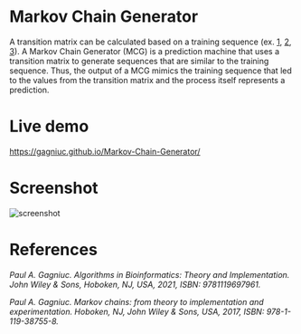 # Markov Chain Generator
A transition matrix can be calculated based on a training sequence (ex. <a href='https://github.com/Gagniuc/Discrete-Probability-Detector'>1</a>, <a href='https://github.com/Gagniuc/Discrete-Probability-Detector-JS'>2</a>, <a href='https://github.com/Gagniuc/Discrete-Probability-Detector-in-VB6'>3</a>). A Markov Chain Generator (MCG) is a prediction machine that uses a transition matrix to generate sequences that are similar to the training sequence. Thus, the output of a MCG mimics the training sequence that led to the values from the transition matrix and the process itself represents a prediction.

# Live demo
https://gagniuc.github.io/Markov-Chain-Generator/

# Screenshot
![screenshot](https://github.com/Gagniuc/Markov-Chains-Generator/blob/main/Markov%20Chains%20Generator.png)

# References

<i>Paul A. Gagniuc. Algorithms in Bioinformatics: Theory and Implementation. John Wiley & Sons, Hoboken, NJ, USA, 2021, ISBN: 9781119697961.</i>

<i>Paul A. Gagniuc. Markov chains: from theory to implementation and experimentation. Hoboken, NJ,  John Wiley & Sons, USA, 2017, ISBN: 978-1-119-38755-8.</i>
